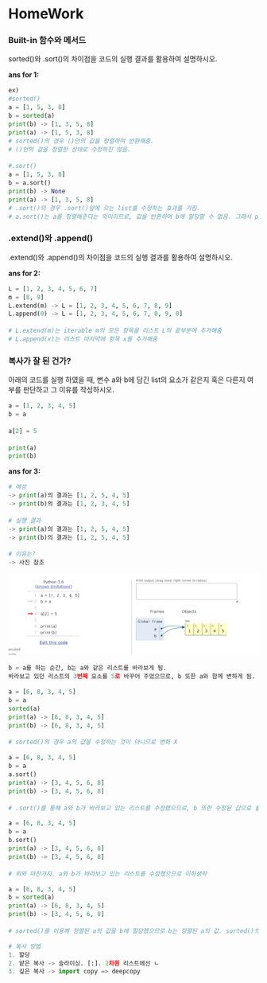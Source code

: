 # HomeWork

### Built-in 함수와 메서드

sorted()와 .sort()의 차이점을 코드의 실행 결과를 활용하여 설명하시오.

**ans for 1:**

```python
ex)
#sorted()
a = [1, 5, 3, 8]
b = sorted(a)
print(b) -> [1, 3, 5, 8]
print(a) -> [1, 5, 3, 8]
# sorted()의 경우 ()안의 값을 정렬하여 반환해줌.
# ()안의 값을 정렬한 상태로 수정하진 않음.

#.sort()
a = [1, 5, 3, 8]
b = a.sort()
print(b) -> None
print(a) -> [1, 3, 5, 8]
# .sort()의 경우 .sort()앞에 오는 list를 수정하는 효과를 가짐.
# a.sort()는 a를 정렬해준다는 의미이므로, 값을 반환하여 b에 할당할 수 없음. 그래서 print(b) 했을 때 None 나오는거
```





### .extend()와 .append()

.extend()와 .append()의 차이점을 코드의 실행 결과를 활용하여 설명하시오.

**ans for 2:**

```python
L = [1, 2, 3, 4, 5, 6, 7]
m = [8, 9]
L.extend(m) -> L = [1, 2, 3, 4, 5, 6, 7, 8, 9]
L.append(0) -> L = [1, 2, 3, 4, 5, 6, 7, 8, 9, 0]

# L.extend(m)는 iterable m의 모든 항목을 리스트 L의 끝부분에 추가해줌
# L.append(x)는 리스트 마지막에 항목 x를 추가해줌
```





### 복사가 잘 된 건가?

아래의 코드를 실행 하였을 때, 변수 a와 b에 담긴 list의 요소가 같은지 혹은 다른지
여부를 판단하고 그 이유를 작성하시오.

```python
a = [1, 2, 3, 4, 5]
b = a

a[2] = 5

print(a)
print(b)
```

**ans for 3:**

```python
# 예상
-> print(a)의 결과는 [1, 2, 5, 4, 5]
-> print(b)의 결과는 [1, 2, 3, 4, 5]

# 실행 결과
-> print(a)의 결과는 [1, 2, 5, 4, 5]
-> print(b)의 결과는 [1, 2, 5, 4, 5]

# 이유는?
-> 사진 참조
```

![image-20220125131939998](homework.assets/image-20220125131939998.png)

```python
b = a를 하는 순간, b는 a와 같은 리스트를 바라보게 됨.
바라보고 있던 리스트의 3번째 요소를 5로 바꾸어 주었으므로, b 또한 a와 함께 변하게 됨.
```

```python
a = [6, 8, 3, 4, 5]
b = a
sorted(a)
print(a) -> [6, 8, 3, 4, 5]
print(b) -> [6, 8, 3, 4, 5]

# sorted()의 경우 a의 값을 수정하는 것이 아니므로 변화 X
```

```python
a = [6, 8, 3, 4, 5]
b = a
a.sort()
print(a) -> [3, 4, 5, 6, 8]
print(b) -> [3, 4, 5, 6, 8]

# .sort()를 통해 a와 b가 바라보고 있는 리스트를 수정했으므로, b 또한 수정된 값으로 들어감
```

```python
a = [6, 8, 3, 4, 5]
b = a
b.sort()
print(a) -> [3, 4, 5, 6, 8]
print(b) -> [3, 4, 5, 6, 8]

# 위와 마찬가지. a와 b가 바라보고 있는 리스트를 수정했으므로 이하생략
```

```python
a = [6, 8, 3, 4, 5]
b = sorted(a)
print(a) -> [6, 8, 3, 4, 5]
print(b) -> [3, 4, 5, 6, 8]

# sorted()를 이용해 정렬된 a의 값을 b에 할당했으므로 b는 정렬된 a의 값. sorted()의 경우 a를 직접적으로 수정할 수 없기 때문에 a는 그대로
```

```python
# 복사 방법
1. 할당
2. 얕은 복사 -> 슬라이싱. [:]. 2차원 리스트에선 ㄴ
3. 깊은 복사 -> import copy => deepcopy
```

